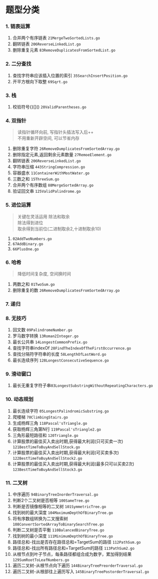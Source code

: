 
# 题型分类

### 1. 链表运算
1. 合并两个有序链表 `21MergeTwoSortedLists.go`
2. 翻转链表 `206ReverseLinkedList.go`
3. 删除重复元素 `83RemoveDuplicatesFromSortedList.go`

### 2. 二分查找
1. 查找字符串应该插入位置的索引 `35SearchInsertPosition.go`
2. 开平方根向下取整 `69Sqrt.go`

### 3. 栈
1. 校验符号{}[\]() `20ValidParentheses.go`

### 4. 双指针
> 读指针循环向前, 写指针头插法写入后++  
> 不用重新开辟空间, 可以节省内存
1. 删除重复字符 `26RemoveDumplicatesFromSortedArray.go`
2. 删除指定元素,返回剩余元素数量 `27RemoeElement.go`
3. 翻转链表 `206ReverseLinkedList.go`
4. 字符串压缩 `443StringCompression.go`
5. 容器盛水 `11ContainerWithMostWater.go`
6. 三数之和 `15ThreeSum.go`
7. 合并两个有序数组 `88MergeSortedArray.go`
8. 验证回文串 `125ValidPalindrome.go`

### 5. 进位运算
> 关键在灵活运用 除法和取余   
> 除法得到进位  
> 取余得到当前位(二进制取余2,十进制取余10)  
1. `02AddTwoNumbers.go`
2. `67AddBinary.go`
3. `66PlusOne.go`

### 6. 哈希
> 降低时间复杂度, 空间换时间
1. 两数之和 `01TwoSum.go`
2. 删除重复的数 `26RemoveDumplicatesFromSortedArray.go`

### 7. 递归


### 8. 无技巧
1. 回文数 `09PalindromeNumber.go`
2. 罗马数字转换 `13Roman2Integer.go`
3. 最长公共串 `14LongestCommonPrefix.go`
4. 查找字符串indexOf `28FindTheIndexOfTheFirstOccurrence.go`
5. 查找分隔符字符串的长度 `58LengthOfLastWord.go`
6. 最长连续序列 `128LongestConsecutiveSequence.go`

### 9. 滑动窗口

1. 最长无重复字符子串`03LongestSubstringWithoutRepeatingCharacters.go`

### 10. 动态规划

1. 最长连续字符 `05LongestPalindromicSubstring.go`
2. 爬楼梯 `70ClimbingStairs.go`
3. 生成杨辉三角 `118Pascal'sTriangle.go`
4. 获取杨辉三角第N行 `119Pascal'sTriangle2.go`
5. 三角形最短路径和 `120Triangle.go`
6. 计算股票的最佳买入卖出时期,获得最大利润(只可买卖一次) `121BestTimeToBuyAndSellStock.go`
7. 计算股票的最佳买入卖出时期,获得最大利润(可买卖多次) `122BestTimeToBuyAndSellStock2.go`
8. 计算股票的最佳买入卖出时期,获得最大利润(最多只可以买卖2次) `123BestTimeToBuyAndSellStock3.go`

### 11. 二叉树

1. 中序遍历 `94BinaryTreeInorderTraversal.go`
2. 判断2个二叉树是否相等 `100SameTree.go`
3. 判断是否镜像相等的二叉树 `101SymmetricTree.go`
4. 找到树的最大深度 `104MaximumDepthOfBinaryTree.go`
5. 将有序数组转换为二叉搜索树 `108ConvertSortedArrayToBinarySearchTree.go`
6. 判断二叉树是否平衡 `110BalancedBinaryTree.go`
7. 找到树的最小深度 `111MinimumDepthOfBinaryTree.go`
8. 路径总和-找出是否存在路径总和=TargetSum的路径 `112PathSum.go`
9. 路径总和-找出所有路径总和=TargetSum的路径 `113PathSum2.go`
10. 从根节点到叶子节点，每条路径都组合成为数字，累加得到结果 `129SumRootToLeafNumbers.go`
11. 遍历二叉树-从根节点向下遍历 `144BinaryTreePreorderTraversal.go`
11. 遍历二叉树-从根部往上遍历写入 `145BinaryTreePostorderTraversal.go`
